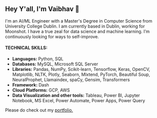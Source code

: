 ## Hey Y'all, I'm Vaibhav 👋

I'm an AI/ML Engineer with a Master's Degree in Computer Science from University College Dublin. I am currently based in Dublin, working for Moonshot. I have a true zeal for data science and machine learning. I’m continuously looking for ways to self-improve. 

#### TECHNICAL SKILLS: 
- **Languages:** Python, SQL 
- **Databases:** MySQL, Microsoft SQL Server
- **Libraries:** Pandas, NumPy, Scikit-learn, Tensorflow, Keras, OpenCV, Matplotlib, NLTK, Plotly, Seaborn, Mlxtend, PyTorch, Beautiful Soup, NeuralProphet, Llamaindex, spaCy, Gensim, Transformers
- **Framework:** Dash
- **Cloud Platforms:** GCP, AWS
- **Data Visualization and other tools:** Tableau, Power BI, Jupyter Notebook, MS Excel, Power Automate, Power Apps, Power Query

Please do check out my [portfolio.](https://behlvaibhav.github.io/)
